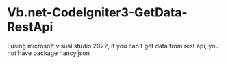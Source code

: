 # Vb.net-CodeIgniter3-GetData-RestApi
I using microsoft visual studio 2022, if you can't get data from rest api, you not have package nancy.json
